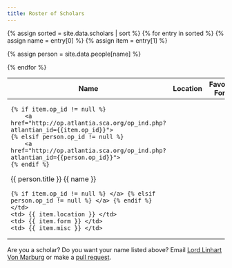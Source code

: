 ```yaml
---
title: Roster of Scholars
---
```


<table class="pure-table pure-table-bordered sortable" width="100%">
<thead>
<tr>
    <th> Name </th>
    <th> Location </th>
    <th> Favorite Form </th>
    <th> Miscellaneous </th>
</tr>
</thead>
<tbody>
{% assign sorted = site.data.scholars | sort %}
{% for entry in sorted %}
{% assign name = entry[0] %}
{% assign item = entry[1] %}
   
{% assign person = site.data.people[name] %}
<tr>
   <td>

    {% if item.op_id != null %}
        <a href="http://op.atlantia.sca.org/op_ind.php?atlantian_id={{item.op_id}}">
    {% elsif person.op_id != null %}
        <a href="http://op.atlantia.sca.org/op_ind.php?atlantian_id={{person.op_id}}">
    {% endif %}

   {{ person.title }} {{ name }}

    {% if item.op_id != null %} </a> {% elsif person.op_id != null %} </a> {% endif %}
    </td>
    <td> {{ item.location }} </td>
    <td> {{ item.form }} </td>
    <td> {{ item.misc }} </td>
</tr>
{% endfor %}
</tbody>
</table>

Are you a scholar?  Do you want your name listed above?  Email [Lord Linhart Von Marburg](mailto:rmauler@gmail.com) or make a [pull request](https://github.com/academie-de-espee/academie-de-espee.github.io/pulls).

<script src="/js/sorttable.js"></script>

